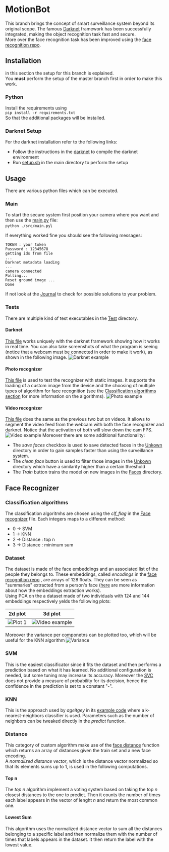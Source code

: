# MotionBot

This branch brings the concept of smart surveillance system beyond its original scope. 
The famous [Darknet](https://pjreddie.com/darknet/) framework has been successfully integrated, making the object recognition 
task fast and secure.\
More over the face recognition task has been improved using the
 [face recognition repo](https://github.com/ageitgey/face_recognition).

## Installation
in this section the setup for this branch is explained.\
You **must** perform the setup of the master branch first in order to make this work.


### Python 
Install the requirements using\
`pip install -r requirements.txt`\
So that the additional packages will be installed.

### Darknet Setup
For the darknet installation refer to the following links:
- Follow the instructions in the [darknet](https://pjreddie.com/darknet/install/) to compile the darknet environment
- Run [setup.sh](./setup.sh) in the main directory to perform the setup


## Usage

There are various python files which can be executed.

### Main 

To start the secure system first position your camera where you want and then use the [main.py](./src/main.py) file:\
`python ./src/main.py`\

If everything worked fine you should see the following messages:
```
TOKEN : your token
Password : 12345678
getting ids from file
...
Darknet metadata loading
...
camera connected
Polling...
Reset ground image ...
Done
```
If not look at the [Journal](./Journals/Journal_Darknet.md) to check for possible solutions to your problem.

### Tests
There are multiple kind of test executables in the [Test](./src/Tests) directory.

#### Darknet 

[This file](./src/Tests/darknet_test.py) works uniquely with the darknet framework showing how it works in real time. You can also take screenshots of what 
the program is seeing (notice that a webcam must be connected in order to make it work), as shown in the following image.
![Darknet example](./Resources/Readme/darknet_test.jpg)

#### Photo recognizer
[This file](./src/Tests/photo_recognizer_test.py) is used to test the recognizer with static images. It supports the loading of a custom 
image from the device and the choosing of multiple types of algorithm for face recognition 
(see the [Classification algorithms section](#classification_alg) for more information on the algorithms).
![Photo example](./Resources/Readme/photo_reco.png)


#### Video recognizer
[This file](./src/Tests/video_recognizer_test.py) does the same as the previous two but on videos. It allows to segment the 
video feed from the webcam with both the face recognizer and darknet. Notice that the activation of both will slow down the cam FPS.
![Video example](./Resources/Readme/video_reco.png)
Moreover there are some additional functionality:
- The *save faces* checkbox is used to save detected faces in the [Unkown](./Faces/Unknown) directory in order to gain 
samples faster than using the surveillance system.
- The *clean face* button is used to filter those images in the [Unkown](./Faces/Unknown) directory which have a similarity higher than a 
certain threshold
- The *Train* button trains the model on new images in the [Faces](./Faces) directory. 


## Face Recognizer

### <a name="classification_alg"></a> Classification algorithms
The classification algoritmhs are chosen using the *clf_flag* in the [Face recognizer](./src/Classes/Face_recognizer.py) file. 
Each integers maps to a different method:
- 0 -> SVM
- 1 -> KNN
- 2 -> Distance : top n
- 3 -> Distance : minimum sum 

### Dataset
The dataset is made of the face embeddings and an associated list of the people they belongs to. These embeddings, called *encodings* 
in the [face recognition repo](https://github.com/ageitgey/face_recognition) , are arrays of 128 floats. They can be seen as 
"summaries" extracted from a person's face ([here](https://medium.com/@ageitgey/machine-learning-is-fun-part-4-modern-face-recognition-with-deep-learning-c3cffc121d78)
are more information about how the embeddings extraction works).\
Using PCA on the a dataset made of two individuals with 124 and 144 embeddings respectively yelds the following plots:

2d plot           |  3d plot
:-------------------------:|:-------------------------:
![Plot 1](./Resources/Readme/2d_plot.png)  | ![Video example](./Resources/Readme/3d_plot.png)

Moreover the variance per componetns can be plotted too, which will be useful for the KNN algorithm
![Variance](./Resources/Readme/variance_components.png)



### SVM
This is the easiest classificator since it fits the dataset and then performs a prediction based on what it has learned.
No additional configuration is needed, but some tuning may increase its accuracy. Moreover the [SVC](https://scikit-learn.org/stable/modules/generated/sklearn.svm.SVC.html)
does not provide a measure of probability for its decision, hence the confidence in the prediction is set to a constant "-".
 
### KNN
This is the approach used by *ageitgey* in its [example code](https://github.com/ageitgey/face_recognition/blob/master/examples/face_recognition_knn.py) where
a k-nearest-neighbors classifier is used. Parameters such as the number of neighbors can be tweaked directly in the *predict* function.

### Distance 
This category of custom algorithm make use of the [face distance](https://github.com/ageitgey/face_recognition/blob/master/face_recognition/api.py#L60)
function which returns an array of distances given the train set and a new face encoding.\
A *normalized distance vector*, which is the distance vector normalized so that its elements sums up to 1, is used in 
the following computations.

#### Top n
The *top n* algorithm implement a voting system based on taking the top *n* closest distances to the one to predict. 
Then it counts the number of times each label appears in the vector of lenght *n* and return the most common one.

#### Lowest Sum
This algorithm uses the normalized distance vector to sum all the distances belonging to a specific label and then 
normalize them with the number of times that labels appears in the dataset. It then return the label with the lowest 
value.